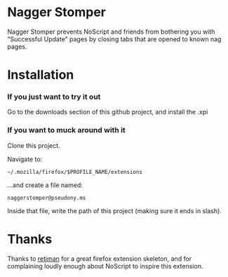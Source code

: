 Nagger Stomper
============
Nagger Stomper prevents NoScript and friends from bothering you with "Successful Update" pages by closing tabs that are opened to known nag pages.

Installation
============

### If you just want to try it out

Go to the downloads section of this github project, and install the .xpi

### If you want to muck around with it

Clone this project.

Navigate to:

    ~/.mozilla/firefox/$PROFILE_NAME/extensions

...and create a file named:

    naggerstomper@pseudony.ms

Inside that file, write the path of this project (making sure it ends in slash).

Thanks
======
Thanks to [retiman](http://github.com/retiman) for a great firefox extension skeleton, and for complaining loudly enough about NoScript to inspire this extension.

